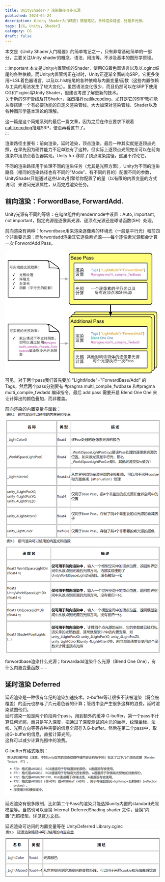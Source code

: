 ```yaml
---
title: UnityShader-7 渲染路径与多光源
published: 2024-04-24
description: 《Unity Shader入门精要》简陋笔记。多种渲染路径，处理多光源。
tags: [CG, Unity, Shader]
category: CG
draft: false
---
```


本文是《Unity Shader入门精要》的简单笔记之一，只有非常基础简单的一部分，主要关注Unity shader的概念、语法、用法等。不涉及基本的图形学原理。  

:::important
本文是Unity内置管线的Shader，使用CG着色器语言以及以.cginc结尾的各种依赖。而Unity内置管线正在过时，Unity正逐渐全面转向SRP，它更多使用HLSL着色器语言，以及以.hlsl结尾的各种依赖与内置变量/函数（这些内置依赖与工具的用法发生了较大变化）。虽然语法变化很少，而且仍然可以在SRP下使用CG和\*.cginc写Unity Shader，但建议考虑了解更新的技术。  
关于新的SRP管线及其Shader，强烈推荐[catlikecoding](https://catlikecoding.com/)，尤其是它的SRP教程能从零搭建一个有必要功能的自定义渲染管线，大大加深对渲染管线、Shader以及各种图形学基本理论的理解。  

这一篇是这个简短系列的最后一篇文章，因为之后在作业要求下跟着[catlikecoding](https://catlikecoding.com/)搭建SRP，便没再看这书了。  
:::

渲染路径主要有：前向渲染，延时渲染，顶点渲染。最后一种其实就是逐顶点光照，在早先因为硬件能力不足单独有了这种，但实际上逐顶点光照完全可以在前向渲染中用顶点着色器实现。Unity 5.x 移除了顶点渲染路径，这里不讨论它。  
  
不同的渲染路径用于处理不同的渲染任务（尤其是光照方面），Unity为不同的渲染路径（相同的渲染路径也有不同的“Mode”、有不同的目的）配置不同的参数，UnityShader只能通过这些Unity引擎给你配置了的量（以有限的内置变量的方式访问）来访问光源属性，从而完成渲染任务。  
  
## 前向渲染：ForwordBase, ForwardAdd.  
Unity光源有不同的等级：在light组件的rendermode中设置：Auto, important, not important，指定光源是逐像素光源、逐顶点光源还是球谐函数(SH）处理。  
  
前向渲染有两种：forwordbase用来渲染逐像素的环境光（一般是平行光）和前四个非重要光源；而forwordadd渲染其它逐像素光源——每个逐像素光源都会计算一次 ForwordAdd Pass。  
  
![前向渲染的两个pass，forwordbase and forwordadd](../_resources/8395f8ecc56e553aa0a79b18802001d1.png)  
可见，对于两个pass我们首先要加 "LightMode"="ForwardBase/Add" 的 Tags，然后两个pass分别要有 #pragma multi_compile_fwdbase 和#pragma multi_compile_fwdadd 编译指令，最后 add pass 需要开启 Blend One One 来让计算出的颜色叠加，而非覆盖。  
  
前向渲染的内置变量与函数：  
![前向渲染内置变量](../_resources/000461d59017f9d81703145f30843695.png)  
![前向渲染内置函数](../_resources/718323c03763f71dbed5fbed02a6bfd0.png)  
  
forwordbase渲染什么光源；forwardadd渲染什么光源（Blend One One），有什么内置变量函数......  
  
## 延时渲染 Deferred  
延迟渲染是一种很有年纪的渲染加速技术。z-buffer等让很多不该被渲染（将会被覆盖）的面元也参与了片元着色器的计算；管线中会产生很多这样的浪费，延时渲染试图他们。  
延时渲染一般是两个阶段两个pass，用到额外的缓冲 G-buffer。第一个pass不计算任何光照，而只是写入深度，把通过了深度测试的片元的坐标、纹理坐标、法线、光照方向等等各种需要的信息全部存入G-buffer。然后在第二个pass中，取出G-buffer的信息，直接计算光照。  
这样可以减少计算光照中的浪费。  
  
G-buffer有格式限制：  
![G-buffer格式](../_resources/d1689de27e2d698756bb75294290221d.png)  
  
延迟渲染有很多限制，比如第二个Pass的渲染只能选择unity内置的standard光照模型等。当然也可以替换 Internal-DeferredShading.shader 文件，替换“内置”光照模型。详见[官方文档](http://docs.unity3d.com/Manual/RenderTech-DeferredShading.html )。  
  
延迟渲染可访问的内置变量等在 UnityDeferred Library.cginc  
![延迟渲染内置变量](../_resources/0352e2dc07fb455935489fe1417427e1.png)  
